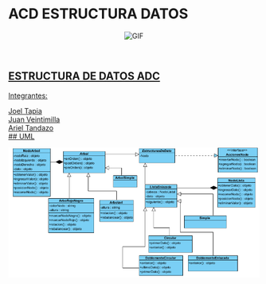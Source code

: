 # ACD ESTRUCTURA DATOS
<div align="center">
<p><img src="https://media4.giphy.com/media/v1.Y2lkPTc5MGI3NjExYXhjaHg4YnNwZmlhMXNhN3VzNDFpOGswNDFneTM4bmdhOWR4MW44cSZlcD12MV9pbnRlcm5hbF9naWZfYnlfaWQmY3Q9Zw/UPCtzhs4qzAqtX6yNb/giphy.webp" alt="GIF" width="400" height="350"></p><p><a href="https://tinyurl.com/Script-NK-BOT"><img><br>
<div align="left">
  
## ESTRUCTURA DE DATOS ADC 
Integrantes:
<summary>Joel Tapia 
   <br> 
<summary>Juan Veintimilla
  <br>
<summary>Ariel Tandazo
  <br>
  ## UML
<div align="center">
<p><img src="https://raw.githubusercontent.com/Jxel117/ACD-ESTRUCTURA-DATOS/main/UML/UmlEstructuraDeDatos.png"><img><br>

